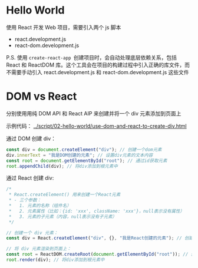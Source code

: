 # Hello World

使用 React 开发 Web 项目，需要引入两个 js 脚本

- react.development.js
- react-dom.development.js

P.S. 使用 `create-react-app `创建项目时，会自动处理底层依赖关系，包括 React 和 ReactDOM 库。这个工具会在项目的构建过程中引入正确的库文件，而不需要手动引入 react.development.js 和 react-dom.development.js 这些文件

# DOM vs React

分别使用用纯 DOM API 和 React AIP 来创建并将一个 div 元素添加到页面上

示例代码：
[../script/02-hello-world/use-dom-and-react-to-create-div.html](../script/02-hello-world/use-dom-and-react-to-create-div.html)

通过 DOM 创建 div：

```js
const div = document.createElement("div"); // 创建一个dom元素
div.innerText = "我是DOM创建的元素"; // 设置div元素的文本内容
const root = document.getElementById("root"); // 通过id获取元素
root.appendChild(div); // 将div添加到根元素中
```

通过 React 创建 div:

```js
/*
 * React.createElement() 用来创建一个React元素
 * - 三个参数：
 *   1. 元素的名称（组件名）
 *   2. 元素属性（比如：{id: 'xxx', className: 'xxx'}，null表示没有属性）
 *   3. 元素的子元素（内容，null表示没有子元素）
 */

// 创建一个 div 元素：
const div = React.createElement("div", {}, "我是React创建的元素"); // 创建一个React元素，返回一个虚拟DOM对象

// 将 div 元素渲染到页面上：
const root = ReactDOM.createRoot(document.getElementById("root")); // 创建根元素
root.render(div); // 将div添加到根元素中
```
